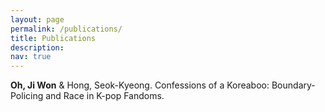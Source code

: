 ```yaml
---
layout: page
permalink: /publications/
title: Publications
description:
nav: true
---
```


<b>Oh, Ji Won</b> & Hong, Seok-Kyeong. Confessions of a Koreaboo: Boundary-Policing and Race in K-pop Fandoms.

